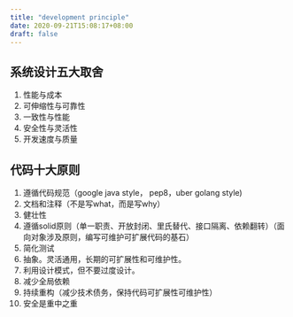 ```yaml
---
title: "development principle"
date: 2020-09-21T15:08:17+08:00
draft: false
---
```

## 系统设计五大取舍
1. 性能与成本
2. 可伸缩性与可靠性
3. 一致性与性能
4. 安全性与灵活性
5. 开发速度与质量
## 代码十大原则
1. 遵循代码规范（google java style， pep8，uber golang style)
2. 文档和注释（不是写what，而是写why）
3. 健壮性
4. 遵循solid原则（单一职责、开放封闭、里氏替代、接口隔离、依赖翻转）（面向对象涉及原则，编写可维护可扩展代码的基石）
5. 简化测试
6. 抽象。灵活通用，长期的可扩展性和可维护性。
7. 利用设计模式，但不要过度设计。
8. 减少全局依赖
9. 持续重构（减少技术债务，保持代码可扩展性可维护性）
10. 安全是重中之重
